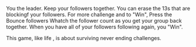 You the leader. Keep your followers together. 
You can erase the 13s that are blockingf your followers.
For more challenge and to "Win", Press the Bounce followers
Whatch the follower count as you get your group back together.
When you have all of your followers following again, you "Win".

This game, like life , is about surviving never ending challenges.
